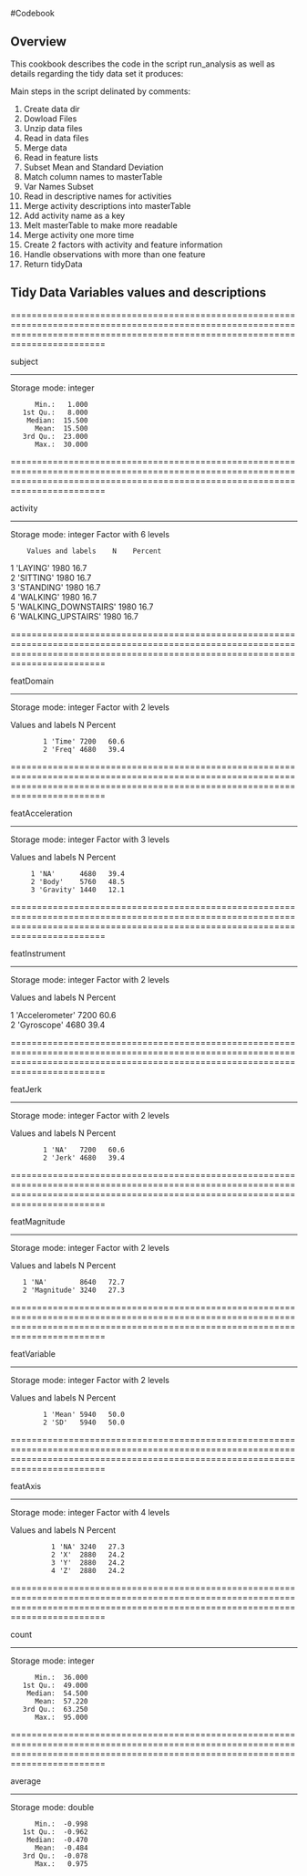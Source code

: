 #Codebook

## Overview
This cookbook describes the code in the script run_analysis as well as details regarding the tidy data set it produces:

Main steps in the script delinated by comments:

 1. Create data dir
 2. Dowload Files
 3. Unzip data files
 4. Read in data files
 5. Merge data
 6. Read in feature lists
 7. Subset Mean and Standard Deviation
 8. Match column names to masterTable
 9. Var Names Subset
 10. Read in descriptive names for activities
 11. Merge activity descriptions into masterTable
 12. Add activity name as a key
 13. Melt masterTable to make more readable
 14. Merge activity one more time
 15. Create 2 factors with activity and feature information
 16. Handle observations with more than one feature
 17. Return tidyData

## Tidy Data Variables values and descriptions

====================================================================================================================================================================================

   subject

------------------------------------------------------------------------------------------------------------------------------------------------------------------------------------

   Storage mode: integer

          Min.:   1.000
       1st Qu.:   8.000
        Median:  15.500
          Mean:  15.500
       3rd Qu.:  23.000
          Max.:  30.000

====================================================================================================================================================================================

   activity

------------------------------------------------------------------------------------------------------------------------------------------------------------------------------------

   Storage mode: integer
   Factor with 6 levels

        Values and labels    N    Percent 
                                          
   1 'LAYING'             1980   16.7     
   2 'SITTING'            1980   16.7     
   3 'STANDING'           1980   16.7     
   4 'WALKING'            1980   16.7     
   5 'WALKING_DOWNSTAIRS' 1980   16.7     
   6 'WALKING_UPSTAIRS'   1980   16.7     

====================================================================================================================================================================================

   featDomain

------------------------------------------------------------------------------------------------------------------------------------------------------------------------------------

   Storage mode: integer
   Factor with 2 levels

   Values and labels    N    Percent 
                                     
            1 'Time' 7200   60.6     
            2 'Freq' 4680   39.4     

====================================================================================================================================================================================

   featAcceleration

------------------------------------------------------------------------------------------------------------------------------------------------------------------------------------

   Storage mode: integer
   Factor with 3 levels

   Values and labels    N    Percent 
                                     
         1 'NA'      4680   39.4     
         2 'Body'    5760   48.5     
         3 'Gravity' 1440   12.1     

====================================================================================================================================================================================

   featInstrument

------------------------------------------------------------------------------------------------------------------------------------------------------------------------------------

   Storage mode: integer
   Factor with 2 levels

   Values and labels    N    Percent 
                                     
   1 'Accelerometer' 7200   60.6     
   2 'Gyroscope'     4680   39.4     

====================================================================================================================================================================================

   featJerk

------------------------------------------------------------------------------------------------------------------------------------------------------------------------------------

   Storage mode: integer
   Factor with 2 levels

   Values and labels    N    Percent 
                                     
            1 'NA'   7200   60.6     
            2 'Jerk' 4680   39.4     

====================================================================================================================================================================================

   featMagnitude

------------------------------------------------------------------------------------------------------------------------------------------------------------------------------------

   Storage mode: integer
   Factor with 2 levels

   Values and labels    N    Percent 
                                     
       1 'NA'        8640   72.7     
       2 'Magnitude' 3240   27.3     

====================================================================================================================================================================================

   featVariable

------------------------------------------------------------------------------------------------------------------------------------------------------------------------------------

   Storage mode: integer
   Factor with 2 levels

   Values and labels    N    Percent 
                                     
            1 'Mean' 5940   50.0     
            2 'SD'   5940   50.0     

====================================================================================================================================================================================

   featAxis

------------------------------------------------------------------------------------------------------------------------------------------------------------------------------------

   Storage mode: integer
   Factor with 4 levels

   Values and labels    N    Percent 
                                     
              1 'NA' 3240   27.3     
              2 'X'  2880   24.2     
              3 'Y'  2880   24.2     
              4 'Z'  2880   24.2     

====================================================================================================================================================================================

   count

------------------------------------------------------------------------------------------------------------------------------------------------------------------------------------

   Storage mode: integer

          Min.:  36.000
       1st Qu.:  49.000
        Median:  54.500
          Mean:  57.220
       3rd Qu.:  63.250
          Max.:  95.000

====================================================================================================================================================================================

   average

------------------------------------------------------------------------------------------------------------------------------------------------------------------------------------

   Storage mode: double

          Min.:  -0.998
       1st Qu.:  -0.962
        Median:  -0.470
          Mean:  -0.484
       3rd Qu.:  -0.078
          Max.:   0.975
